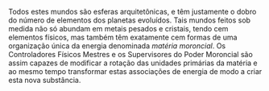 Todos estes mundos são esferas arquitetônicas, e têm justamente o dobro do número de elementos dos planetas evoluídos. Tais mundos feitos sob medida não só abundam em metais pesados e cristais, tendo cem elementos físicos, mas também têm exatamente cem formas de uma organização única da energia denominada *matéria moroncial*. Os Controladores Físicos Mestres e os Supervisores do Poder Moroncial são assim capazes de modificar a rotação das unidades primárias da matéria e ao mesmo tempo transformar estas associações de energia de modo a criar esta nova substância.